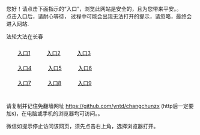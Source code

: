 您好！请点击下面指示的“入口”，浏览此网站是安全的，且为您带来平安。。 <br/>
点击入口后，请耐心等待， 过程中可能会出现无法打开的提示，请忽略，最终会进入网站. </br>

法轮大法在长春<br/>
<div style="padding:10px"><a style="margin:20px" target="_blank" href="https://d8qran1jhdcu2.cloudfront.net/2Qpsp?lyvph" id="ccLink1" rel="nofollow">入口1</a> <a target="_blank" style="margin:20px" href="https://d2pibyj02wwa4u.cloudfront.net/2Qpsp?mxgxikn" id="ccLink2" rel="nofollow">入口2</a> <a style="margin:20px" target="_blank" href="https://d2xdtqaygmoz5q.cloudfront.net/2Qpsp?prnrfyac" id="ccLink3" rel="nofollow">入口3</a></div>

<div style="padding:10px" ><a style="margin:20px" target="_blank" href="https://d8qran1jhdcu2.cloudfront.net/2Qpsp?lyvph" id="ccLink4" rel="nofollow">入口4</a> <a style="margin:20px" href="https://d2pibyj02wwa4u.cloudfront.net/2Qpsp?mxgxikn" target="_blank" id="ccLink5" rel="nofollow">入口5</a> <a style="margin:20px" href="https://d2xdtqaygmoz5q.cloudfront.net/2Qpsp?prnrfyac" target="_blank" id="ccLink6" rel="nofollow">入口6</a></div>

<div style="padding:10px"><a style="margin:20px" target="_blank" href="https://d8qran1jhdcu2.cloudfront.net/2Qpsp?lyvph" id="ccLink7" rel="nofollow">入口7</a> <a style="margin:20px" href="https://d2pibyj02wwa4u.cloudfront.net/2Qpsp?mxgxikn" target="_blank" id="ccLink8" rel="nofollow">入口8</a> <a style="margin:20px" target="_blank" href="https://d2xdtqaygmoz5q.cloudfront.net/2Qpsp?prnrfyac" id="ccLink9" rel="nofollow">入口9</a></div>

<br/>



请复制并记住免翻墙网址 https://github.com/yntd/changchunzx (http后一定要加s)，在电脑或手机的浏览器均可访问。。<br/>

微信如提示停止访问该网页，须先点击右上角，选择浏览器打开。
